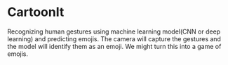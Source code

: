 # CartoonIt
Recognizing human gestures using machine learning model(CNN or deep learning) and predicting emojis. The camera will capture the gestures and the model will identify them as an emoji. We might turn this into a game of emojis.
